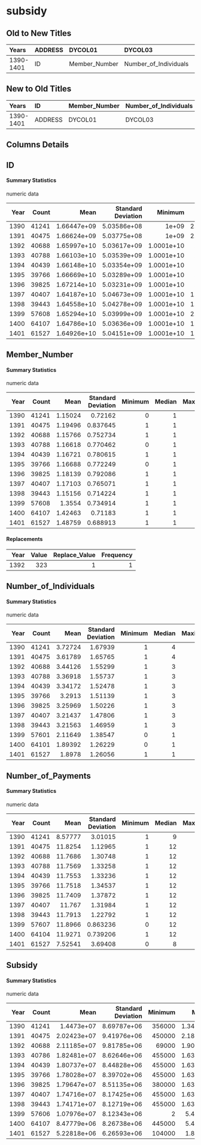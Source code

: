 # subsidy

## Old to New Titles

| Years     | ADDRESS   | DYCOL01       | DYCOL03               | DYCOL04            | DYCOL05   |
|:----------|:----------|:--------------|:----------------------|:-------------------|:----------|
| 1390-1401 | ID        | Member_Number | Number_of_Individuals | Number_of_Payments | Subsidy   |


## New to Old Titles

| Years     | ID      | Member_Number   | Number_of_Individuals   | Number_of_Payments   | Subsidy   |
|:----------|:--------|:----------------|:------------------------|:---------------------|:----------|
| 1390-1401 | ADDRESS | DYCOL01         | DYCOL03                 | DYCOL04              | DYCOL05   |


## Columns Details

## ID

#### Summary Statistics

numeric data

|   Year |   Count |        Mean |   Standard Deviation |    Minimum |      Median |     Maximum |
|-------:|--------:|------------:|---------------------:|-----------:|------------:|------------:|
|   1390 |   41241 | 1.66447e+09 |          5.03586e+08 | 1e+09      | 2.00016e+09 | 2.30013e+09 |
|   1391 |   40475 | 1.66624e+09 |          5.03775e+08 | 1e+09      | 2.00016e+09 | 2.30013e+09 |
|   1392 |   40688 | 1.65997e+10 |          5.03617e+09 | 1.0001e+10 | 2.0007e+10  | 2.30047e+10 |
|   1393 |   40788 | 1.66103e+10 |          5.03539e+09 | 1.0001e+10 | 2.0009e+10  | 2.30047e+10 |
|   1394 |   40439 | 1.66148e+10 |          5.03354e+09 | 1.0001e+10 | 2.001e+10   | 2.30047e+10 |
|   1395 |   39766 | 1.66669e+10 |          5.03289e+09 | 1.0001e+10 | 2.0012e+10  | 2.30047e+10 |
|   1396 |   39825 | 1.67214e+10 |          5.03231e+09 | 1.0001e+10 | 2.0104e+10  | 2.30047e+10 |
|   1397 |   40407 | 1.64187e+10 |          5.04673e+09 | 1.0001e+10 | 1.30014e+10 | 2.30067e+10 |
|   1398 |   39443 | 1.64558e+10 |          5.04278e+09 | 1.0001e+10 | 1.30014e+10 | 2.30067e+10 |
|   1399 |   57608 | 1.65294e+10 |          5.03999e+09 | 1.0001e+10 | 2.00034e+10 | 2.30067e+10 |
|   1400 |   64107 | 1.64786e+10 |          5.03636e+09 | 1.0001e+10 | 1.30064e+10 | 2.30067e+10 |
|   1401 |   61527 | 1.64926e+10 |          5.04151e+09 | 1.0001e+10 | 1.30064e+10 | 2.30067e+10 |


## Member_Number

#### Summary Statistics

numeric data

|   Year |   Count |    Mean |   Standard Deviation |   Minimum |   Median |   Maximum |
|-------:|--------:|--------:|---------------------:|----------:|---------:|----------:|
|   1390 |   41241 | 1.15024 |             0.72162  |         0 |        1 |        12 |
|   1391 |   40475 | 1.19496 |             0.837645 |         1 |        1 |        14 |
|   1392 |   40688 | 1.15766 |             0.752734 |         1 |        1 |        19 |
|   1393 |   40788 | 1.16618 |             0.770462 |         0 |        1 |        12 |
|   1394 |   40439 | 1.16721 |             0.780615 |         1 |        1 |        14 |
|   1395 |   39766 | 1.16688 |             0.772249 |         0 |        1 |        13 |
|   1396 |   39825 | 1.18139 |             0.792086 |         1 |        1 |        14 |
|   1397 |   40407 | 1.17103 |             0.765071 |         1 |        1 |        13 |
|   1398 |   39443 | 1.15156 |             0.714224 |         1 |        1 |        14 |
|   1399 |   57608 | 1.3554  |             0.734914 |         1 |        1 |        13 |
|   1400 |   64107 | 1.42463 |             0.71183  |         1 |        1 |        11 |
|   1401 |   61527 | 1.48759 |             0.688913 |         1 |        1 |        14 |


#### Replacements

|   Year |   Value |   Replace_Value |   Frequency |
|-------:|--------:|----------------:|------------:|
|   1392 |     323 |               1 |           1 |


## Number_of_Individuals

#### Summary Statistics

numeric data

|   Year |   Count |    Mean |   Standard Deviation |   Minimum |   Median |   Maximum |
|-------:|--------:|--------:|---------------------:|----------:|---------:|----------:|
|   1390 |   41241 | 3.72724 |              1.67939 |         1 |        4 |        36 |
|   1391 |   40475 | 3.61789 |              1.65765 |         1 |        4 |        16 |
|   1392 |   40688 | 3.44126 |              1.55299 |         1 |        3 |        14 |
|   1393 |   40788 | 3.36918 |              1.55737 |         1 |        3 |        14 |
|   1394 |   40439 | 3.34172 |              1.52478 |         1 |        3 |        15 |
|   1395 |   39766 | 3.2913  |              1.51139 |         1 |        3 |        12 |
|   1396 |   39825 | 3.25969 |              1.50226 |         1 |        3 |        12 |
|   1397 |   40407 | 3.21437 |              1.47806 |         1 |        3 |        17 |
|   1398 |   39443 | 3.21563 |              1.46959 |         1 |        3 |        20 |
|   1399 |   57601 | 2.11649 |              1.38547 |         0 |        1 |        20 |
|   1400 |   64101 | 1.89392 |              1.26229 |         0 |        1 |        16 |
|   1401 |   61527 | 1.8978  |              1.26056 |         1 |        1 |        15 |


## Number_of_Payments

#### Summary Statistics

numeric data

|   Year |   Count |     Mean |   Standard Deviation |   Minimum |   Median |   Maximum |
|-------:|--------:|---------:|---------------------:|----------:|---------:|----------:|
|   1390 |   41241 |  8.57777 |             3.01015  |         1 |        9 |        12 |
|   1391 |   40475 | 11.8254  |             1.12965  |         1 |       12 |        12 |
|   1392 |   40688 | 11.7686  |             1.30748  |         1 |       12 |        12 |
|   1393 |   40788 | 11.7569  |             1.33258  |         1 |       12 |        13 |
|   1394 |   40439 | 11.7553  |             1.33236  |         1 |       12 |        12 |
|   1395 |   39766 | 11.7518  |             1.34537  |         1 |       12 |        12 |
|   1396 |   39825 | 11.7409  |             1.37872  |         1 |       12 |        12 |
|   1397 |   40407 | 11.767   |             1.31984  |         1 |       12 |        12 |
|   1398 |   39443 | 11.7913  |             1.22792  |         1 |       12 |        12 |
|   1399 |   57607 | 11.8966  |             0.863236 |         0 |       12 |        19 |
|   1400 |   64104 | 11.9271  |             0.739206 |         1 |       12 |        12 |
|   1401 |   61527 |  7.52541 |             3.69408  |         0 |        8 |        12 |


## Subsidy

#### Summary Statistics

numeric data

|   Year |   Count |        Mean |   Standard Deviation |   Minimum |    Median |   Maximum |
|-------:|--------:|------------:|---------------------:|----------:|----------:|----------:|
|   1390 |   41241 | 1.4473e+07  |          8.69787e+06 |    356000 | 1.341e+07 | 8.688e+07 |
|   1391 |   40475 | 2.02423e+07 |          9.41976e+06 |    450000 | 2.184e+07 | 9.282e+07 |
|   1392 |   40688 | 2.11185e+07 |          9.81785e+06 |     69000 | 1.908e+07 | 8.203e+07 |
|   1393 |   40786 | 1.82481e+07 |          8.62646e+06 |    455000 | 1.638e+07 | 7.644e+07 |
|   1394 |   40439 | 1.80737e+07 |          8.44828e+06 |    455000 | 1.638e+07 | 8.19e+07  |
|   1395 |   39766 | 1.78028e+07 |          8.39702e+06 |    455000 | 1.638e+07 | 6.552e+07 |
|   1396 |   39825 | 1.79647e+07 |          8.51135e+06 |    380000 | 1.638e+07 | 8.1e+07   |
|   1397 |   40407 | 1.74716e+07 |          8.17425e+06 |    455000 | 1.638e+07 | 9.282e+07 |
|   1398 |   39443 | 1.74171e+07 |          8.12719e+06 |    455000 | 1.638e+07 | 1.092e+08 |
|   1399 |   57606 | 1.07976e+07 |          8.12343e+06 |         2 | 5.46e+06  | 1.092e+08 |
|   1400 |   64107 | 8.47779e+06 |          8.26738e+06 |    445000 | 5.46e+06  | 8.736e+07 |
|   1401 |   61527 | 5.22818e+06 |          6.26593e+06 |    104000 | 1.82e+06  | 6.552e+07 |


